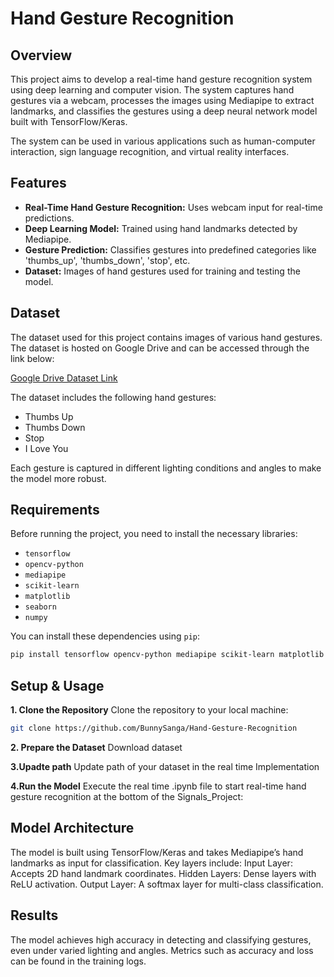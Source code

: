 # Hand Gesture Recognition

## Overview
This project aims to develop a real-time hand gesture recognition system using deep learning and computer vision. The system captures hand gestures via a webcam, processes the images using Mediapipe to extract landmarks, and classifies the gestures using a deep neural network model built with TensorFlow/Keras.

The system can be used in various applications such as human-computer interaction, sign language recognition, and virtual reality interfaces.

## Features
- **Real-Time Hand Gesture Recognition:** Uses webcam input for real-time predictions.
- **Deep Learning Model:** Trained using hand landmarks detected by Mediapipe.
- **Gesture Prediction:** Classifies gestures into predefined categories like 'thumbs_up', 'thumbs_down', 'stop', etc.
- **Dataset:** Images of hand gestures used for training and testing the model.

## Dataset
The dataset used for this project contains images of various hand gestures. The dataset is hosted on Google Drive and can be accessed through the link below:

[Google Drive Dataset Link](https://drive.google.com/drive/folders/1pQy06sIVzYRRCc6DVWTQ6zMu7ME7FYqz?usp=drive_link)

The dataset includes the following hand gestures:
- Thumbs Up
- Thumbs Down
- Stop
- I Love You

Each gesture is captured in different lighting conditions and angles to make the model more robust.

## Requirements
Before running the project, you need to install the necessary libraries:

- `tensorflow`
- `opencv-python`
- `mediapipe`
- `scikit-learn`
- `matplotlib`
- `seaborn`
- `numpy`

You can install these dependencies using `pip`:

```bash
pip install tensorflow opencv-python mediapipe scikit-learn matplotlib seaborn numpy
```


## Setup & Usage
**1. Clone the Repository**
Clone the repository to your local machine:
```bash
git clone https://github.com/BunnySanga/Hand-Gesture-Recognition
```

**2. Prepare the Dataset**
Download dataset

**3.Upadte path**
Update path of your dataset in the real time Implementation

**4.Run the Model**
Execute the real time .ipynb file to start real-time hand gesture recognition at the bottom of the Signals_Project:


## Model Architecture
The model is built using TensorFlow/Keras and takes Mediapipe’s hand landmarks as input for classification. Key layers include:
Input Layer: Accepts 2D hand landmark coordinates.
Hidden Layers: Dense layers with ReLU activation.
Output Layer: A softmax layer for multi-class classification.

## Results
The model achieves high accuracy in detecting and classifying gestures, even under varied lighting and angles. Metrics such as accuracy and loss can be found in the training logs.
